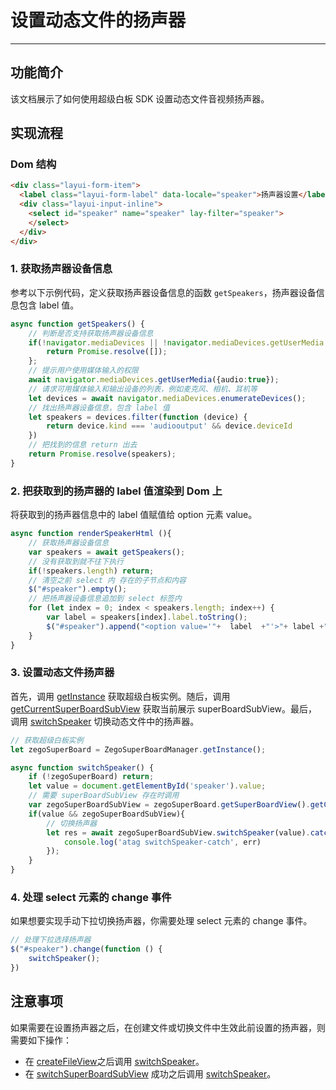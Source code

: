 # 设置动态文件的扬声器

- - -

## 功能简介
该文档展示了如何使用超级白板 SDK 设置动态文件音视频扬声器。

## 实现流程

### Dom 结构

```html
<div class="layui-form-item">
  <label class="layui-form-label" data-locale="speaker">扬声器设置</label>
  <div class="layui-input-inline">
    <select id="speaker" name="speaker" lay-filter="speaker">
    </select>
  </div>
</div>
```

### 1. 获取扬声器设备信息

参考以下示例代码，定义获取扬声器设备信息的函数 `getSpeakers`，扬声器设备信息包含 label 值。

```typescript
async function getSpeakers() {
    // 判断是否支持获取扬声器设备信息
    if(!navigator.mediaDevices || !navigator.mediaDevices.getUserMedia || !navigator.mediaDevices.enumerateDevices){
        return Promise.resolve([]);
    };
    // 提示用户使用媒体输入的权限
    await navigator.mediaDevices.getUserMedia({audio:true});
    // 请求可用媒体输入和输出设备的列表，例如麦克风、相机、耳机等
    let devices = await navigator.mediaDevices.enumerateDevices();
    // 找出扬声器设备信息，包含 label 值
    let speakers = devices.filter(function (device) {
        return device.kind === 'audiooutput' && device.deviceId
    })
    // 把找到的信息 return 出去
    return Promise.resolve(speakers);
}
```

### 2. 把获取到的扬声器的 label 值渲染到 Dom 上

将获取到的扬声器信息中的 label 值赋值给 option 元素 value。 

```typescript
async function renderSpeakerHtml (){
    // 获取扬声器设备信息
    var speakers = await getSpeakers();
    // 没有获取到就不往下执行
    if(!speakers.length) return;
    // 清空之前 select 内 存在的子节点和内容
    $("#speaker").empty();
    // 把扬声器设备信息追加到 select 标签内
    for (let index = 0; index < speakers.length; index++) {
        var label = speakers[index].label.toString();
        $("#speaker").append("<option value='"+  label  +"'>"+ label +"</option>");
    }
}
```

### 3. 设置动态文件扬声器

首先，调用 [getInstance](https://doc-zh.zego.im/article/api?doc=superboard_API~javascript_web~class~ZegoSuperBoardManager#get-instance) 获取超级白板实例。随后，调用 [getCurrentSuperBoardSubView](https://doc-zh.zego.im/article/api?doc=superboard_API~javascript_web~class~ZegoSuperBoardView#get-current-super-board-sub-view) 获取当前展示 superBoardSubView。最后，调用 [switchSpeaker](https://doc-zh.zego.im/article/api?doc=superboard_API~javascript_web~class~ZegoSuperBoardSubViewImpl#switch-speaker) 切换动态文件中的扬声器。

```typescript
// 获取超级白板实例
let zegoSuperBoard = ZegoSuperBoardManager.getInstance();

async function switchSpeaker() {
    if (!zegoSuperBoard) return;
    let value = document.getElementById('speaker').value;
    // 需要 superBoardSubView 存在时调用
    var zegoSuperBoardSubView = zegoSuperBoard.getSuperBoardView().getCurrentSuperBoardSubView();
    if(value && zegoSuperBoardSubView){
        // 切换扬声器
        let res = await zegoSuperBoardSubView.switchSpeaker(value).catch((err)=>{
            console.log('atag switchSpeaker-catch', err)
        });
    }
}
```

### 4. 处理 select 元素的 change 事件

如果想要实现手动下拉切换扬声器，你需要处理 select 元素的 change 事件。

```typescript
// 处理下拉选择扬声器
$("#speaker").change(function () {
    switchSpeaker();
})
```

## 注意事项

如果需要在设置扬声器之后，在创建文件或切换文件中生效此前设置的扬声器，则需要如下操作：
- 在 [createFileView](https://doc-zh.zego.im/article/api?doc=superboard_API~javascript_web~class~ZegoSuperBoardManager#create-file-view)之后调用 [switchSpeaker](https://doc-zh.zego.im/article/api?doc=superboard_API~javascript_web~class~ZegoSuperBoardSubViewImpl#switch-speaker)。
- 在 [switchSuperBoardSubView](https://doc-zh.zego.im/article/api?doc=superboard_API~javascript_web~class~ZegoSuperBoardView#switch-super-board-sub-view) 成功之后调用 [switchSpeaker](https://doc-zh.zego.im/article/api?doc=superboard_API~javascript_web~class~ZegoSuperBoardSubViewImpl#switch-speaker)。
